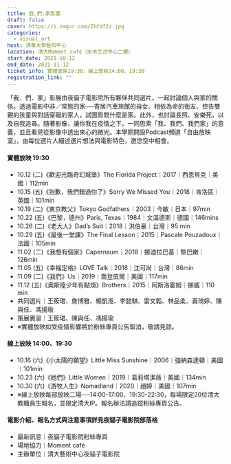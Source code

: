 ```yaml
---
title: 我.們.家影展
draft: false
cover: https://i.imgur.com/ZtCdf2z.jpg
categories:
  - visual_art
host: 清華大學藝術中心
location: 清大Moment café（水木生活中心二樓）
start_date: 2021-10-12
end_date: 2021-11-12
ticket_info: 實體放映19:30，線上放映14:00、19:30
registration_link: ""
---
```


「我．們．家」影展由夜貓子電影院所有夥伴共同選片，一起討論個人與家的關係。透過電影中非／常態的家──寄居汽車旅館的母女、相依為命的街友、控告雙親的孩童與對話窒礙的家人，試圖質問什麼是家。此外，也討論長照、安樂死，以及自我追尋。隨著影像，讓你我在疫情之下，一同思索「我、我們、我們家」的意義，並且看見從影像中透出來心的微光。本學期開設Podcast頻道「自由放映室」，由每位選片人細述選片想法與電影特色，邀您空中相會。


#### 實體放映 19:30
- 10.12 (二)《歡迎光臨奇幻城堡》The Florida Project｜2017｜西恩貝克｜美國｜112min
- 10.15 (五)《抱歉，我們錯過你了》Sorry We Missed You｜2018｜肯洛區｜英國｜101min
- 10.19 (二)《東京教父》Tokyo Godfathers｜2003｜今敏｜⽇本｜97min
- 10.22 (五)《巴黎，德州》Paris, Texas｜1984｜文溫德斯｜德國｜146mins
- 10.26 (二)《老大人》Dad’s Suit｜2018｜洪伯豪｜台灣｜95 min
- 10.29 (五)《最後一堂課》The Final Lesson｜2015｜Pascale Pouzadoux｜法國｜105min
- 11.02 (二)《我想有個家》Capernaum｜2018｜娜迪拉巴基｜黎巴嫩｜126min
- 11.05 (五)《幸福定格》LOVE Talk｜2018｜沈可尚｜台灣｜86min
- 11.09 (二)《我們》Us｜2019｜喬登皮爾｜美國｜117min
- 11.12 (五)《奧斯陸少年有點煩》Brothers｜2015｜阿斯洛霍姆｜挪威｜110 min
- 共同選片｜王筱珺、詹博雅、楊凱湉、李懿騏、雷文韜、林品柔、黃琦婷、陳與任、馮揚瑜
- 策展實習｜王筱珺、陳與任、馮揚瑜
- ※實體放映如受疫情影響將於粉絲專頁公告取消，敬請見諒。

#### 線上放映 14:00、19:30
- 10.16 (六)《小太陽的願望》Little Miss Sunshine｜2006｜強納森達頓｜美國｜101min
- 10.23 (六)《她們》Little Women｜2019｜葛莉塔潔薇｜美國｜134min
- 10.30 (六)《游牧人生》Nomadland｜2020｜趙婷｜美國｜107min
- ※線上放映每部放映二場──14:00-17:00、19:30-22:30，每場限定20位清大教職員生報名，並限定清大IP。報名辦法請追蹤粉絲專頁公告。

#### 電影介紹、報名方式與注意事項詳見夜貓子電影院部落格
- 最新訊息｜夜貓子電影院粉絲專頁
- 場地協力｜Moment café
- 主辦單位｜清大藝術中心夜貓子電影院


